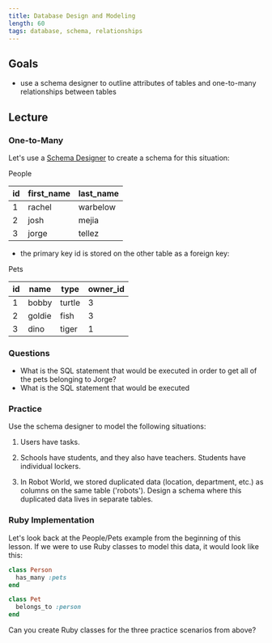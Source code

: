 ```yaml
---
title: Database Design and Modeling
length: 60
tags: database, schema, relationships
---
```


## Goals

* use a schema designer to outline attributes of tables and one-to-many relationships between tables

## Lecture

### One-to-Many

Let's use a [Schema Designer](http://ondras.zarovi.cz/sql/demo/) to create a schema for this situation: 

People

|id |first_name|last_name|
|---|---|---|
|  1| rachel| warbelow  |
|  2|  josh |  mejia |
|  3|  jorge| tellez  |

* the primary key id is stored on the other table as a foreign key:

Pets

|id |name|type|owner_id|
|---|---|---|-----|
|  1| bobby| turtle  | 3|
|  2| goldie |  fish | 3| 
|  3| dino | tiger  | 1| 

### Questions

* What is the SQL statement that would be executed in order to get all of the pets belonging to Jorge? 
* What is the SQL statement that would be executed 

### Practice

Use the schema designer to model the following situations:

1) Users have tasks. 

2) Schools have students, and they also have teachers. Students have individual lockers. 

3) In Robot World, we stored duplicated data (location, department, etc.) as columns on the same table ('robots'). Design a schema where this duplicated data lives in separate tables. 

### Ruby Implementation

Let's look back at the People/Pets example from the beginning of this lesson. If we were to use Ruby classes to model this data, it would look like this:

```ruby
class Person
  has_many :pets
end

class Pet
  belongs_to :person
end
```

Can you create Ruby classes for the three practice scenarios from above? 
